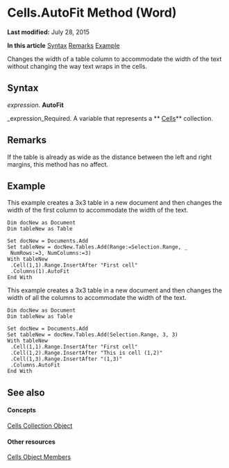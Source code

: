 
# Cells.AutoFit Method (Word)

 **Last modified:** July 28, 2015

 **In this article**
 [Syntax](#sectionSection0)
 [Remarks](#sectionSection1)
 [Example](#sectionSection2)


Changes the width of a table column to accommodate the width of the text without changing the way text wraps in the cells.


## Syntax
<a name="sectionSection0"> </a>

 _expression_. **AutoFit**

 _expression_Required. A variable that represents a  ** [Cells](ceaa5b45-518d-d6ea-1ce8-5a34f6e37046.md)** collection.


## Remarks
<a name="sectionSection1"> </a>

If the table is already as wide as the distance between the left and right margins, this method has no affect.


## Example
<a name="sectionSection2"> </a>

This example creates a 3x3 table in a new document and then changes the width of the first column to accommodate the width of the text.


```
Dim docNew as Document 
Dim tableNew as Table 
 
Set docNew = Documents.Add 
Set tableNew = docNew.Tables.Add(Range:=Selection.Range, _ 
 NumRows:=3, NumColumns:=3) 
With tableNew 
 .Cell(1,1).Range.InsertAfter "First cell" 
 .Columns(1).AutoFit 
End With
```

This example creates a 3x3 table in a new document and then changes the width of all the columns to accommodate the width of the text.




```
Dim docNew as Document 
Dim tableNew as Table 
 
Set docNew = Documents.Add 
Set tableNew = docNew.Tables.Add(Selection.Range, 3, 3) 
With tableNew 
 .Cell(1,1).Range.InsertAfter "First cell" 
 .Cell(1,2).Range.InsertAfter "This is cell (1,2)" 
 .Cell(1,3).Range.InsertAfter "(1,3)" 
 .Columns.AutoFit 
End With
```


## See also
<a name="sectionSection2"> </a>


#### Concepts


 [Cells Collection Object](ceaa5b45-518d-d6ea-1ce8-5a34f6e37046.md)
#### Other resources


 [Cells Object Members](23987658-36d2-6b8e-c71a-edba44fd31cc.md)
